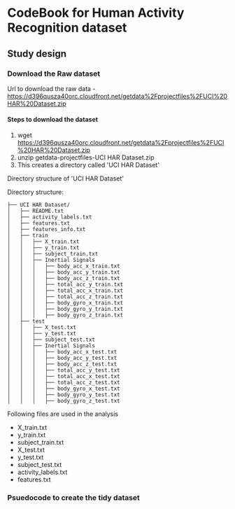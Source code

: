 # CodeBook for Human Activity Recognition dataset

## Study design

### Download the Raw dataset

Url to download the raw data - https://d396qusza40orc.cloudfront.net/getdata%2Fprojectfiles%2FUCI%20HAR%20Dataset.zip

#### Steps to download the dataset

1. wget https://d396qusza40orc.cloudfront.net/getdata%2Fprojectfiles%2FUCI%20HAR%20Dataset.zip
2. unzip getdata-projectfiles-UCI HAR Dataset.zip
3. This creates a directory called 'UCI HAR Dataset'

Directory structure of 'UCI HAR Dataset'

Directory structure:
```
├── UCI HAR Dataset/
│   ├── README.txt
│   ├── activity_labels.txt
│   ├── features.txt
│   ├── features_info.txt
│   ├── train
│   │   ├── X_train.txt
│   │   ├── y_train.txt
│   │   ├── subject_train.txt
│   │   ├── Inertial Signals
│   │   │   ├── body_acc_x_train.txt
│   │   │   ├── body_acc_y_train.txt
│   │   │   ├── body_acc_z_train.txt
│   │   │   ├── total_acc_y_train.txt
│   │   │   ├── total_acc_x_train.txt
│   │   │   ├── total_acc_z_train.txt
│   │   │   ├── body_gyro_x_train.txt
│   │   │   ├── body_gyro_y_train.txt
│   │   │   ├── body_gyro_z_train.txt
│   ├── test
│   │   ├── X_test.txt
│   │   ├── y_test.txt
│   │   ├── subject_test.txt
│   │   ├── Inertial Signals
│   │   │   ├── body_acc_x_test.txt
│   │   │   ├── body_acc_y_test.txt
│   │   │   ├── body_acc_z_test.txt
│   │   │   ├── total_acc_y_test.txt
│   │   │   ├── total_acc_x_test.txt
│   │   │   ├── total_acc_z_test.txt
│   │   │   ├── body_gyro_x_test.txt
│   │   │   ├── body_gyro_y_test.txt
│   │   │   ├── body_gyro_z_test.txt
```

Following files are used in the analysis

* X_train.txt
* y_train.txt
* subject_train.txt
* X_test.txt
* y_test.txt
* subject_test.txt
* activity_labels.txt
* features.txt


### Psuedocode to create the tidy dataset
